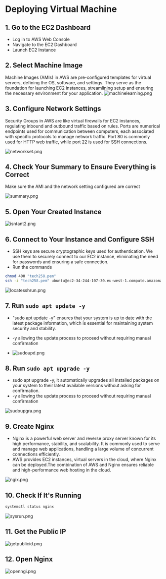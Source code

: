 # Deploying Virtual Machine

## 1. Go to the EC2 Dashboard
- Log in to AWS Web Console
- Navigate to the EC2 Dashboard
- Launch EC2 Instance
## 2. Select Machine Image
Machine Images (AMIs) in AWS are pre-configured templates for virtual servers, defining the OS, software, and settings. They serve as the foundation for launching EC2 instances, streamlining setup and ensuring the necessary environment for your application.
![machinelearning.png](machinelearning.png)
## 3. Configure Network Settings
Security Groups in AWS are like virtual firewalls for EC2 instances, regulating inbound and outbound traffic based on rules. Ports are numerical endpoints used for communication between computers, each associated with specific protocols to manage network traffic. Port 80 is commonly used for HTTP web traffic, while port 22 is used for SSH connections.

![networkset.png](networkset.png)
## 4. Check Your Summary to Ensure Everything is Correct
Make sure the AMI and the network setting configured are correct

![summary.png](summary.png)
## 5. Open Your Created Instance
![isntant2.png](isntant2.png)
## 6. Connect to Your Instance and Configure SSH
- SSH keys are secure cryptographic keys used for authentication. We use them to securely connect to our EC2 instance, eliminating the need for passwords and ensuring a safe connection.
- Run the commands 
```bash
chmod 400 "tech258.pem"
ssh -i "tech258.pem" ubuntu@ec2-34-244-107-30.eu-west-1.compute.amazonaws.com
```
![locatesshrun.png](locatesshrun.png)
## 7. Run `sudo apt update -y`
- "sudo apt update -y" ensures that your system is up to date with the latest package information, which is essential for maintaining system security and stability. 
- -y allowing the update process to proceed without requiring manual confirmation

- ![sudoupd.png](sudoupd.png)
## 8. Run `sudo apt upgrade -y`
 - sudo apt upgrade -y, it automatically upgrades all installed packages on your system to their latest available versions without asking for confirmation.
 - -y allowing the update process to proceed without requiring manual confirmation

![sudoupgra.png](sudoupgra.png)
## 9. Create Nginx
 - Nginx is a powerful web server and reverse proxy server known for its high performance, stability, and scalability. It is commonly used to serve and manage web applications, handling a large volume of concurrent connections efficiently. 
 - AWS provides EC2 instances, virtual servers in the cloud, where Nginx can be deployed.The combination of AWS and Nginx ensures reliable and high-performance web hosting in the cloud.

![ngix.png](ngix.png)
## 10. Check If It's Running
```bash
systemctl status nginx
```
![sysrun.png](sysrun.png)
## 11. Get the Public IP
![getpublicid.png](getpublicid.png)
## 12. Open Nginx
![openngi.png](openngi.png)
